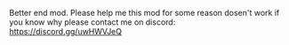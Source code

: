 Better end mod. Please help me this mod for some reason dosen't work if you know why please contact me on discord: https://discord.gg/uwHWVJeQ
